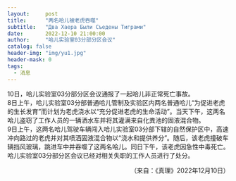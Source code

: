 ```yaml
---
layout:     post
title:      "两名哈儿被老虎吞噬"
subtitle:   "Два Хаера Были Съедены Тиграми"
date:       2022-12-10 21:00:00
author:     "哈儿实验室03分部分区会议"
catalog: false
header-img: "img/yu1.jpg"
header-mask: 0
tags:
  - 消息
---
```


10日，哈儿实验室03分部分区会议通报了一起哈儿非正常死亡事故。  
8日上午，哈儿实验室03分部普通哈儿管制及实验区内两名普通哈儿“为促进老虎的生长发育”而计划为老虎浇水以“充分促进老虎的生命活动”。当天下午，这两名哈儿盗窃了工作人员的一辆洒水车并将其灌满来自化粪池的固液混合物。  
9日上午，这两名哈儿驾驶车辆闯入哈儿实验室03分部下辖的自然保护区中，高速冲向路过的老虎并对其喷洒固液混合物以“浇水和提供养分”。随后，该老虎撞破车辆挡风玻璃，跳进车中并吞噬了这两名哈儿。同日下午，该老虎因急性中毒死亡。  
哈儿实验室03分部分区会议已经对相关失职的工作人员进行了处分。
<div style="text-align: right">（来自：《真理》2022年12月10日）</div>
